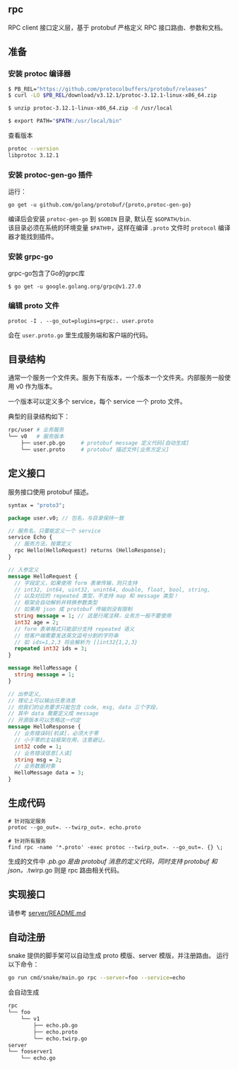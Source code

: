 ## rpc

RPC client 接口定义层，基于 protobuf 严格定义 RPC 接口路由、参数和文档。

## 准备

### 安装 protoc 编译器

```bash
$ PB_REL="https://github.com/protocolbuffers/protobuf/releases"
$ curl -LO $PB_REL/download/v3.12.1/protoc-3.12.1-linux-x86_64.zip

$ unzip protoc-3.12.1-linux-x86_64.zip -d /usr/local

$ export PATH="$PATH:/usr/local/bin"
```

查看版本

```bash
protoc --version
libprotoc 3.12.1
```

### 安装 protoc-gen-go 插件

运行：

```shell script
go get -u github.com/golang/protobuf/{proto,protoc-gen-go}
```

编译后会安装 `protoc-gen-go` 到 `$GOBIN` 目录, 默认在 `$GOPATH/bin`.   
该目录必须在系统的环境变量 `$PATH中`，这样在编译 `.proto` 文件时 `protocol` 编译器才能找到插件。

### 安装 grpc-go

grpc-go包含了Go的grpc库

```
$ go get -u google.golang.org/grpc@v1.27.0
```

### 编辑 proto 文件

```shell script
protoc -I . --go_out=plugins=grpc:. user.proto
```

会在 `user.proto.go` 里生成服务端和客户端的代码。

## 目录结构

通常一个服务一个文件夹。服务下有版本，一个版本一个文件夹。内部服务一般使用 v0 作为版本。

一个版本可以定义多个 service，每个 service 一个 proto 文件。

典型的目录结构如下：

```bash
rpc/user # 业务服务
└── v0   # 服务版本
    ├── user.pb.go     # protobuf message 定义代码[自动生成]
    └── user.proto     # protobuf 描述文件[业务方定义]
```

## 定义接口

服务接口使用 protobuf 描述。

```proto
syntax = "proto3";

package user.v0; // 包名，与目录保持一致

// 服务名，只要能定义一个 service
service Echo {
  // 服务方法，按需定义
  rpc Hello(HelloRequest) returns (HelloResponse);
}

// 入参定义
message HelloRequest {
  // 字段定义，如果使用 form 表单传输，则只支持
  // int32, int64, uint32, unint64, double, float, bool, string,
  // 以及对应的 repeated 类型，不支持 map 和 message 类型！
  // 框架会自动解析并转换参数类型
  // 如果用 json 或 protobuf 传输则没有限制
  string message = 1; // 这是行尾注释，业务方一般不要使用
  int32 age = 2;
  // form 表单格式只能部分支持 repeated 语义
  // 但客户端需要发送英文逗号分割的字符串
  // 如 ids=1,2,3 将会解析为 []int32{1,2,3}
  repeated int32 ids = 3;
}

message HelloMessage {
  string message = 1;
}

// 出参定义,
// 理论上可以输出任意消息
// 但我们的业务要求只能包含 code, msg, data 三个字段，
// 其中 data 需要定义成 message
// 开源版本可以怱略这一约定
message HelloResponse {
  // 业务错误码[机读]，必须大于零
  // 小于零的主站框架在用，注意避让。
  int32 code = 1;
  // 业务错误信息[人读]
  string msg = 2;
  // 业务数据对象
  HelloMessage data = 3;
}
```

## 生成代码

```
# 针对指定服务
protoc --go_out=. --twirp_out=. echo.proto

# 针对所有服务
find rpc -name '*.proto' -exec protoc --twirp_out=. --go_out=. {} \;
```

生成的文件中 *.pb.go 是由 protobuf 消息的定义代码，同时支持 protobuf 和 json。*.twirp.go 则是 rpc 路由相关代码。

## 实现接口

请参考 [server/README.md](https://github.com/1024casts/snake/tree/master/internal/server/README.md)

## 自动注册

snake 提供的脚手架可以自动生成 proto 模版、server 模版，并注册路由。 运行以下命令：

```bash
go run cmd/snake/main.go rpc --server=foo --service=echo
```

会自动生成

```bash
rpc
└── foo
    └── v1
        ├── echo.pb.go
        ├── echo.proto
        └── echo.twirp.go
server
└── fooserver1
    └── echo.go
```